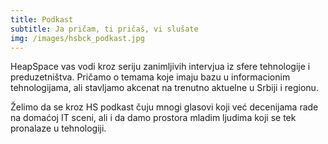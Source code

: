 ```yaml
---
title: Podkast
subtitle: Ja pričam, ti pričaš, vi slušate
img: /images/hsbck_podkast.jpg
---
```


HeapSpace vas vodi kroz seriju zanimljivih intervjua iz sfere tehnologije i
preduzetništva. Pričamo o temama koje imaju bazu u informacionim tehnologijama,
ali stavljamo akcenat na trenutno aktuelne u Srbiji i regionu.

Želimo da se kroz HS podkast čuju mnogi glasovi koji već decenijama rade na
domaćoj IT sceni, ali i da damo prostora mladim ljudima koji se tek pronalaze u
tehnologiji.
